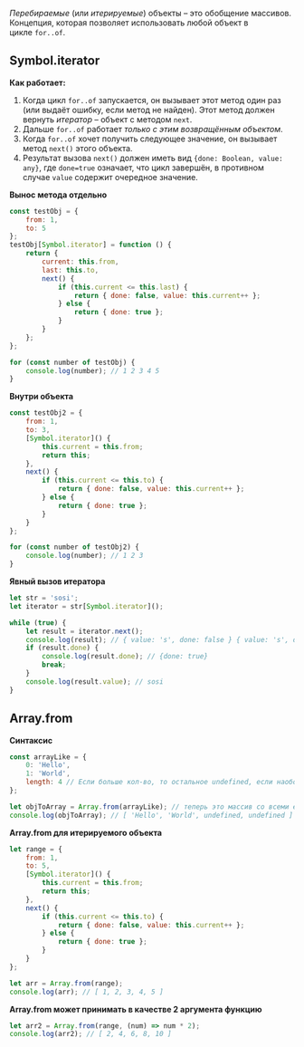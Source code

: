 _Перебираемые_ (или _итерируемые_) объекты – это обобщение массивов. Концепция, которая позволяет использовать любой объект в цикле `for..of`.

## Symbol.iterator
**Как работает:**
1.  Когда цикл `for..of` запускается, он вызывает этот метод один раз (или выдаёт ошибку, если метод не найден). Этот метод должен вернуть _итератор_ – объект с методом `next`.
2.  Дальше `for..of` работает _только с этим возвращённым объектом_.
3.  Когда `for..of` хочет получить следующее значение, он вызывает метод `next()` этого объекта.
4.  Результат вызова `next()` должен иметь вид `{done: Boolean, value: any}`, где `done=true` означает, что цикл завершён, в противном случае `value` содержит очередное значение.

**Вынос метода отдельно**
```js
const testObj = {
    from: 1,
    to: 5
};
testObj[Symbol.iterator] = function () {
    return {
        current: this.from,
        last: this.to,
        next() {
            if (this.current <= this.last) {
                return { done: false, value: this.current++ };
            } else {
                return { done: true };
            }
        }
    };
};

for (const number of testObj) {
    console.log(number); // 1 2 3 4 5
}
```
**Внутри объекта**
```js
const testObj2 = {
    from: 1,
    to: 3,
    [Symbol.iterator]() {
        this.current = this.from;
        return this;
    },
    next() {
        if (this.current <= this.to) {
            return { done: false, value: this.current++ };
        } else {
            return { done: true };
        }
    }
};

for (const number of testObj2) {
    console.log(number); // 1 2 3
}
```
**Явный вызов итератора**
```js
let str = 'sosi';
let iterator = str[Symbol.iterator]();

while (true) {
    let result = iterator.next();
    console.log(result); // { value: 's', done: false } { value: 's', done: false } и т.д
    if (result.done) {
        console.log(result.done); // {done: true}
        break;
    }
    console.log(result.value); // sosi
}
```
## Array.from
**Синтаксис**
```js
const arrayLike = {
    0: 'Hello',
    1: 'World',
    length: 4 // Если больше кол-во, то остальное undefined, если наоборот, то последние элементы отбрасываются
};

let objToArray = Array.from(arrayLike); // теперь это массив со всеми его методами
console.log(objToArray); // [ 'Hello', 'World', undefined, undefined ]
```
**Array.from для итерируемого объекта**
```js
let range = {
    from: 1,
    to: 5,
    [Symbol.iterator]() {
        this.current = this.from;
        return this;
    },
    next() {
        if (this.current <= this.to) {
            return { done: false, value: this.current++ };
        } else {
            return { done: true };
        }
    }
};

let arr = Array.from(range);
console.log(arr); // [ 1, 2, 3, 4, 5 ]
```
**Array.from может принимать в качестве 2 аргумента функцию**
```js
let arr2 = Array.from(range, (num) => num * 2);
console.log(arr2); // [ 2, 4, 6, 8, 10 ]
```